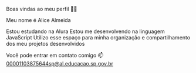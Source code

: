 Boas vindas ao meu perfil 💙💙

Meu nome é Alice Almeida

Estou estudando na Alura
Estou me desenvolvendo na linguagem JavaScript
Utilizo esse espaço para minha organização e compartilhamento dos meu projetos desenvolvidos

Você pode entrar em contato comigo 📫
00001103875644sp@al.educacao.sp.gov.br
